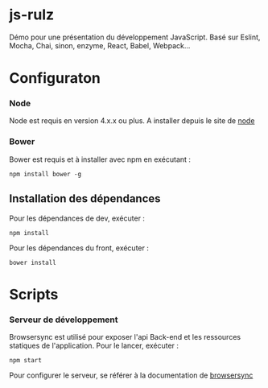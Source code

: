 # js-rulz

Démo pour une présentation du développement JavaScript. Basé sur Eslint, Mocha, Chai, sinon, enzyme, React, Babel, Webpack...

# Configuraton

### Node

Node est requis en version 4.x.x ou plus. A installer depuis le site de [node](https://nodejs.org)

### Bower

Bower est requis et à installer avec npm en exécutant :

    npm install bower -g

## Installation des dépendances

Pour les dépendances de dev, exécuter :

    npm install

Pour les dépendances du front, exécuter :

    bower install

# Scripts

### Serveur de développement

Browsersync est utilisé pour exposer l'api Back-end et les ressources statiques de l'application. Pour le lancer, exécuter :

    npm start
    
Pour configurer le serveur, se référer à la documentation de [browsersync](https://www.browsersync.io/)